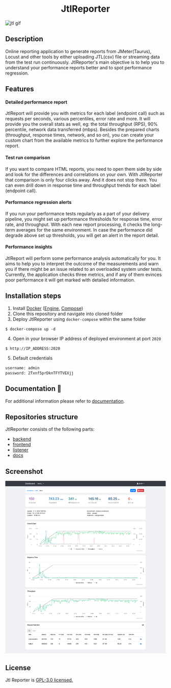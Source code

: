 <h1 align="center">JtlReporter</h1>

![jtl gif](/assets/jtl.gif)

## Description
Online reporting application to generate reports from JMeter(Taurus), Locust and other tools by either uploading JTL(csv) file or streaming data from the test run continuously. JtlReporter's main objective is to help you to understand your performance reports better and to spot performance regression.

## Features
#### Detailed performance report
JtlReport will provide you with metrics for each label (endpoint call) such as requests per seconds, various percentiles, error rate and more. It will provide you the overall stats as well, eg: the total throughput (RPS), 90% percentile, network data transferred (mbps). Besides the prepared charts (throughput, response times, network, and so on), you can create your custom chart from the available metrics to further explore the performance report.

#### Test run comparison
If you want to compare HTML reports, you need to open them side by side and look for the differences and correlations on your own. With JtlReporter that comparison is only four clicks away. And it does not stop there. You can even drill down in response time and throughput trends for each label (endpoint call).

#### Performance regression alerts
If you run your performance tests regularly as a part of your delivery pipeline, you might set up performance thresholds for response time, error rate, and throughput. With each new report processing, it checks the long-term averages for the same environment. In case the performance did degrade above set up thresholds, you will get an alert in the report detail.

#### Performance insights
JtlReport will perform some performance analysis automatically for you. It aims to help you to interpret the outcome of the measurements and warn you if there might be an issue related to an overloaded system under tests. Currently, the application checks three metrics, and if any of them evinces poor performance it will get marked with detailed information.

## Installation steps
1. Install [Docker](https://docs.docker.com/engine/installation/) ([Engine](https://docs.docker.com/engine/installation/), [Compose](https://docs.docker.com/compose/install/))
2. Clone this repository and navigate into cloned folder
3. Deploy JtlReporter using `docker-compose` within the same folder

  ```Shell
  $ docker-compose up -d
  ```

4. Open in your browser IP address of deployed environment at port `2020`

  ```
  $ http://IP_ADDRESS:2020
  ```

5. Default credentials

  ```
  username: admin
  password: 2Txnf5prDknTFYTVEXjj
  ```
  
## Documentation 📖
For additional information please refer to [documentation](https://jtlreporter.site).

## Repositories structure
 JtlReporter consists of the following parts:
  * [backend](https://github.com/ludeknovy/jtl-reporter-be)
  * [frontend](https://github.com/ludeknovy/jtl-reporter-fe)
  * [listener](https://github.com/ludeknovy/jtl-reporter-listener-service)
  * [docs](https://github.com/ludeknovy/jtl-reporter-docs)


## Screenshot
![Item detail](/assets/item_detail.png)

## License
Jtl Reporter is [GPL-3.0 licensed.](LICENSE)  
